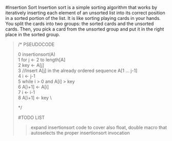 #Insertion Sort
Insertion sort is a simple sorting algorithm that works by iteratively inserting each element of an unsorted list into its correct position in a sorted portion of the list.
It is like sorting playing cards in your hands.
You split the cards into two groups: the sorted cards and the unsorted cards. Then, you pick a card from the unsorted group and put it in the right place in the sorted group. 

<blockquote>
/*  PSEUDOCODE

0    insertionsort(A) \
1        for j ← 2 to length[A] \
2            key ← A[j] \
3            //Insert A[j] in the already ordered sequence A[1 ... j-1] \
4            i ← j-1 \
5            while i > 0 and A[i] > key \
6                A[i+1] ← A[i] \
7                i ← i-1 \
8            A[i+1] ← key \

*/

#TODO LIST

> expand insertionsort code to cover also float, double
> macro that autoselects the proper insertionsort invocation